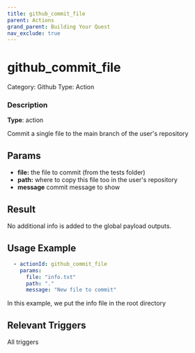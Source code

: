 ```yaml
---
title: github_commit_file
parent: Actions
grand_parent: Building Your Quest
nav_exclude: true
---
```


# github_commit_file

Category: Github
Type: Action

### Description

**Type**: action

Commit a single file to the main branch of the user's repository

## Params

- **file:** the file to commit (from the tests folder)
- **path:** where to copy this file too in the user's repository
- **message** commit message to show

## Result

No additional info is added to the global payload outputs.

## Usage Example

```yaml
  - actionId: github_commit_file
    params:
      file: "info.txt"
      path: "."
      message: "New file to commit"
```

In this example, we put the info file in the root directory

## Relevant Triggers

All triggers

